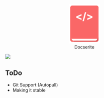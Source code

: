 <p align="center"><img src="exampledocs/static/icon.svg" width="100"><br>Docserite</p>

![](https://imgur.com/8xsXGUb.png)

## ToDo
- Git Support (Autopull)
- Making it stable